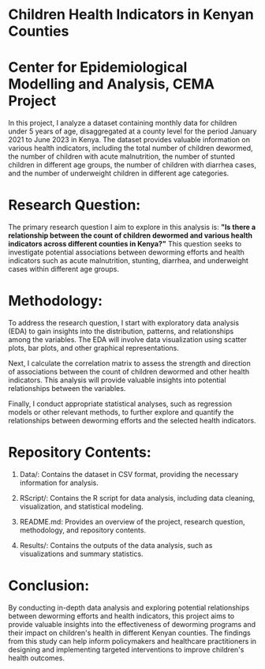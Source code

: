 # Children Health Indicators in Kenyan Counties
# Center for Epidemiological Modelling and Analysis, CEMA Project
In this project, I analyze a dataset containing monthly data for children under 5 years of age, disaggregated at a county level for the period January 2021 to June 2023 in Kenya. The dataset provides valuable information on various health indicators, including the total number of children dewormed, the number of children with acute malnutrition, the number of stunted children in different age groups, the number of children with diarrhea cases, and the number of underweight children in different age categories.

# Research Question:
The primary research question I aim to explore in this analysis is: **"Is there a relationship between the count of children dewormed and various health indicators across different counties in Kenya?"** This question seeks to investigate potential associations between deworming efforts and health indicators such as acute malnutrition, stunting, diarrhea, and underweight cases within different age groups.

# Methodology:
To address the research question, I start with exploratory data analysis (EDA) to gain insights into the distribution, patterns, and relationships among the variables. The EDA will involve data visualization using scatter plots, bar plots, and other graphical representations.

Next, I calculate the correlation matrix to assess the strength and direction of associations between the count of children dewormed and other health indicators. This analysis will provide valuable insights into potential relationships between the variables.

Finally, I conduct appropriate statistical analyses, such as regression models or other relevant methods, to further explore and quantify the relationships between deworming efforts and the selected health indicators.

# Repository Contents:
1. Data/: Contains the dataset in CSV format, providing the necessary information for analysis.

2. RScript/: Contains the R script for data analysis, including data cleaning, visualization, and statistical modeling.

3. README.md: Provides an overview of the project, research question, methodology, and repository contents.

4. Results/: Contains the outputs of the data analysis, such as visualizations and summary statistics.

# Conclusion:
By conducting in-depth data analysis and exploring potential relationships between deworming efforts and health indicators, this project aims to provide valuable insights into the effectiveness of deworming programs and their impact on children's health in different Kenyan counties. The findings from this study can help inform policymakers and healthcare practitioners in designing and implementing targeted interventions to improve children's health outcomes.
